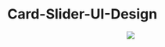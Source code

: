 # Card-Slider-UI-Design

<div align="center">
<img src="https://user-images.githubusercontent.com/91493768/185687360-88aad04b-a43b-418a-a47e-501df7e1a6b5.png"/>
</div>

